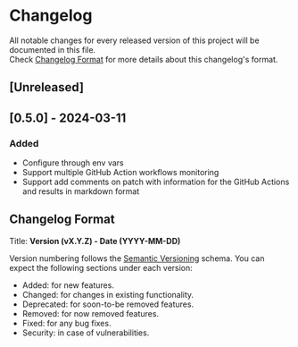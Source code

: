 # Changelog

All notable changes for every released version of this project will be documented in this file.  
Check [Changelog Format](#Changelog-Format) for more details about this changelog's format.

## [Unreleased]

## [0.5.0] - 2024-03-11

### Added

- Configure through env vars
- Support multiple GitHub Action workflows monitoring
- Support add comments on patch with information for the GitHub Actions and results in markdown format

## Changelog Format

Title: **Version (vX.Y.Z) - Date (YYYY-MM-DD)**

Version numbering follows the [Semantic Versioning](https://semver.org/spec/v2.0.0.html) schema.
You can expect the following sections under each version:

* Added: for new features.
* Changed: for changes in existing functionality.
* Deprecated: for soon-to-be removed features.
* Removed: for now removed features.
* Fixed: for any bug fixes.
* Security: in case of vulnerabilities.
